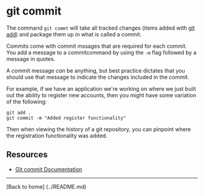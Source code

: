 # git commit

The command `git commt` will take all tracked changes (items added with [git add](./ADD.md)) and package them up in what is called a commit.

Commits come with commit mssages that are required for each commit. You add a message to a commitcommand by using the `-m` flag followed by a message in quotes.

A commit message _can_ be anything, but best practice dictates that you should use that message to indicate the changes included in the commit.

For example, if we have an application we're working on where we just built out the ability to register new accounts, then you might have some variation of the following:

```
git add . 
git commit -m "Added register functionality"
```

Then when viewing the history of a git repository, you can pinpoint where the registration functionality was added.

## Resources

- [Git commit Documentation](https://git-scm.com/docs/git-commit)

---

[Back to home] (../README.md)